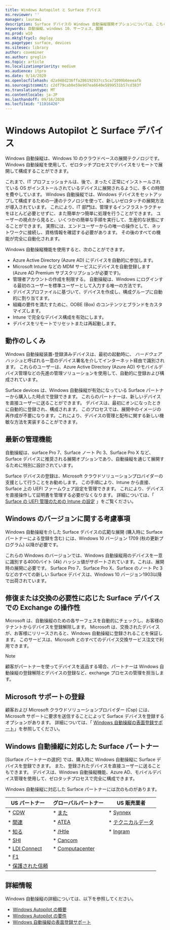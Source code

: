 ```yaml
---
title: Windows Autopilot と Surface デバイス
ms.reviewer: ''
manager: laurawi
description: Surface デバイスの Windows 自動操縦展開オプションについては、こちらを参照してください。
keywords: 自動操縦、windows 10、サーフェス、展開
ms.prod: w10
ms.mktglfcycl: deploy
ms.pagetype: surface, devices
ms.sitesec: library
author: coveminer
ms.author: greglin
ms.topic: article
ms.localizationpriority: medium
ms.audience: itpro
ms.date: 9/14/2020
ms.openlocfilehash: d2a948d236ffa286192937cc5ca71099b6eeeafb
ms.sourcegitcommit: c2df79cab0e59e9d7ea6640e5899531b57cd383f
ms.translationtype: MT
ms.contentlocale: ja-JP
ms.lasthandoff: 09/16/2020
ms.locfileid: "11016426"
---
```

# Windows Autopilot と Surface デバイス

Windows 自動操縦は、Windows 10 のクラウドベースの展開テクノロジです。 Windows 自動操縦を使用して、ゼロタッチプロセスでデバイスをリモートで展開して構成することができます。

これまで、IT プロフェッショナルは、後で、まったく正常にインストールされている OS がインストールされているデバイスに展開されるように、多くの時間を費やしています。 Windows 自動操縦では、Windows デバイスをセットアップして構成するための一連のテクノロジを使って、新しいゼロタッチの展開方法が導入されています。 これにより、IT 部門は、管理するインフラストラクチャをほとんど必要とせずに、また簡単かつ簡単に処理を行うことができます。 ユーザーの視点から見ると、いくつかの簡単な手順を実行して、生産的な状態にすることができます。 実際には、エンドユーザーからの唯一の操作として、ネットワークに接続し、資格情報を確認する必要があります。 その後のすべての機能が完全に自動化されます。

Windows 自動操縦機能を使用すると、次のことができます。

- Azure Active Directory (Azure AD) にデバイスを自動的に参加します。
- Microsoft Intune などの MDM サービスにデバイスを自動登録します (Azure AD Premium サブスクリプションが必要です)。
- 管理者アカウントの作成を制限する。 自動操縦は、Windows にログインする最初のユーザーを標準ユーザーとして入力する唯一の方法です。
- デバイスプロファイルに基づいて、デバイスを作成し、構成グループに自動的に割り当てます。
- 組織の要件を満たすために、OOBE (Box) のコンテンツとブランドをカスタマイズします。
- Intune で完全なデバイス構成を有効にします。
- デバイスをリモートでリセットまたは再起動します。

## 動作のしくみ

Windows 自動操縦装置-登録済みデバイスは、最初の起動時に、 *ハードウェアハッシュ*と呼ばれる一意のデバイス署名を介してインターネット経由で識別されます。 これらのユーザーは、Azure Active Directory (Azure AD) やモバイルデバイス管理などの先進の管理ソリューションを使用して、自動的に登録および構成されています。

Surface devices は、Windows 自動操縦が有効になっている Surface パートナーから購入した時点で登録できます。 これらのパートナーは、新しいデバイスを直接ユーザーに送ることができます。 デバイスは、最初にオンになったときに自動的に登録され、構成されます。 このプロセスでは、展開中のイメージの再作成が不要になります。これにより、デバイスの管理と配布に関する新しい機敏な方法を実装することができます。

## 最新の管理機能

自動操縦は、surface Pro 7、Surface ノート Pc 3、Surface Pro X など、Surface デバイスに推奨される展開オプションであり、自動操縦を通じて展開するために特別に設計されています。

 Surface デバイスの登録は、Microsoft クラウドソリューションプロバイダーの支援として行うことをお勧めします。 この手順により、Intune から直接、Surface 上の UEFI ファームウェア設定を管理できます。 これにより、デバイスを直接操作して証明書を管理する必要がなくなります。 詳細については、「 [Surface の UEFI 管理のための Intune の設定](surface-manage-dfci-guide.md) 」をご覧ください。

## Windows のバージョンに関する考慮事項

Windows 自動操縦を介した Surface デバイスの広範な展開 (購入時に Surface パートナーによる登録を含む) には、Windows 10 バージョン 1709 (秋の更新プログラム) 以降が必要です。

これらの Windows のバージョンでは、Windows 自動操縦用のデバイスを一意に識別する4000バイト (4k) ハッシュ値がサポートされています。これは、展開時の展開に必要です。 Surface Pro 7、Surface Pro X、Surface のノート Pc 3 などのすべての新しい Surface デバイスは、Windows 10 バージョン1903以降で出荷されています。

## 修復または交換の必要性に応じた Surface デバイスでの Exchange の操作性

Microsoft は、自動操縦のための各サーフェスを自動的にチェックし、お客様のテナントからデバイスを登録解除します。  Microsoft は、交換されたデバイスが、お客様にリリースされると、Windows 自動操縦に登録されることを保証します。 このサービスは、Microsoft とのすべてのデバイス交換サービス注文で利用できます。

> [!NOTE]
> 顧客がパートナーを使ってデバイスを返品する場合、パートナーは Windows 自動操縦の登録解除とデバイスの登録など、exchange プロセスの管理を担当します。

## Microsoft サポートの登録

顧客および Microsoft クラウドソリューションプロバイダー (Csp) には、Microsoft サポートに要求を送信することによって Surface デバイスを登録するオプションがあります。 詳細については、「 [Windows 自動操縦の表面登録サポート](surface-autopilot-registration-support.md)」を参照してください。

## Windows 自動操縦に対応した Surface パートナー

[Surface パートナーの選択] では、購入時に Windows 自動操縦に Surface デバイスを登録できます。 また、登録されたデバイスを直接ユーザーに送ることもできます。 デバイスは、Windows 自動操縦機能、Azure AD、モバイルデバイス管理を使用して、ゼロタッチプロセスで完全に構成できます。

Windows 自動操縦に対応した Surface パートナーには次のものがあります。

| US パートナー | グローバルパートナー | US 販売業者 |
|--------------|---------------|-------------------|
| * [CDW](https://www.cdw.com/) | * [また](https://www.also.com/ec/cms5/de_1010/1010_anbieter/microsoft/windows-autopilot/index.jsp) | * [Synnex](https://www.synnexcorp.com/us/microsoft/surface-autopilot/)  |
| * [関連](https://www.connection.com/brand/microsoft/microsoft-surface)   | * [ATEA](https://www.atea.com/) | * [テクニカルデータ](https://www.techdata.com/)  |
| * [知る](https://www.insight.com/en_US/buy/partner/microsoft/surface/windows-autopilot.html)  | * [/Htle](https://www.bechtle.com/marken/microsoft/microsoft-windows-autopilot) | * [Ingram](https://go.microsoft.com/fwlink/p/?LinkID=2128954)   |
| * [SHI](https://www.shi.com/Surface) | * [Cancom](https://www.cancom.de/) |    |
| * [LDI Connect](https://www.myldi.com/managed-it/)  | * [Computacenter](https://www.computacenter.com/uk) |    |
| * [F1](https://www.functiononeit.com/#empower)  |   |  |
| * [保護された信頼](https://go.microsoft.com/fwlink/p/?LinkID=2129005) | | | 

## 詳細情報

Windows 自動操縦の詳細については、以下を参照してください。
- [Windows Autopilot の概要](https://docs.microsoft.com/windows/deployment/windows-autopilot/windows-10-autopilot)
- [Windows Autopilot の要件](https://docs.microsoft.com/windows/deployment/windows-autopilot/windows-autopilot-requirements)
- [Windows 自動操縦の表面登録サポート](surface-autopilot-registration-support.md)